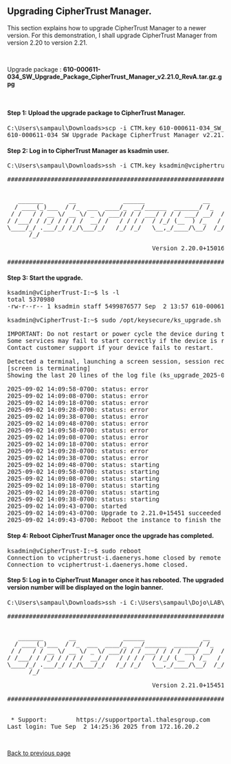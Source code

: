 ## Upgrading CipherTrust Manager.

This section explains how to upgrade CipherTrust Manager to a newer version. For this demonstration, I shall upgrade CipherTrust Manager from version 2.20 to version 2.21.

<br>

Upgrade package : **610-000611-034_SW_Upgrade_Package_CipherTrust_Manager_v2.21.0_RevA.tar.gz.gpg**

<br>

#### Step 1: Upload the upgrade package to CipherTrust Manager.

<pre>
C:\Users\sampaul\Downloads>scp -i CTM.key 610-000611-034_SW_Upgrade_Package_CipherTrust_Manager_v2.21.0_RevA.tar.gz.gpg ksadmin@vciphertrust-i.daenerys.home:
610-000611-034_SW_Upgrade_Package_CipherTrust_Manager_v2.21.0_RevA.tar.gz.gpg         100% 5245MB  36.0MB/s   02:25
</pre>


#### Step 2: Log in to CipherTrust Manager as ksadmin user.
<pre>
C:\Users\sampaul\Downloads>ssh -i CTM.key ksadmin@vciphertrust-i.daenerys.home

#####################################################################################################


   _______       __             ______                __     __  ___
  / ____(_)___  / /_  ___  ____/_  __/______  _______/ /_   /  |/  /___ _____  ____ _____ ____  _____
 / /   / / __ \/ __ \/ _ \/ ___// / / ___/ / / / ___/ __/  / /|_/ / __ `/ __ \/ __ `/ __ `/ _ \/ ___/
/ /___/ / /_/ / / / /  __/ /   / / / /  / /_/ (__  ) /_   / /  / / /_/ / / / / /_/ / /_/ /  __/ /
\____/_/ .___/_/ /_/\___/_/   /_/ /_/   \__,_/____/\__/  /_/  /_/\__,_/_/ /_/\__,_/\__, /\___/_/
      /_/                                                                         /____/

                                        Version 2.20.0+15016

#####################################################################################################
</pre>


#### Step 3: Start the upgrade.
<pre>
ksadmin@vCipherTrust-I:~$ ls -l
total 5370980
-rw-r--r-- 1 ksadmin staff 5499876577 Sep  2 13:57 610-000611-034_SW_Upgrade_Package_CipherTrust_Manager_v2.21.0_RevA.tar.gz.gpg

ksadmin@vCipherTrust-I:~$ sudo /opt/keysecure/ks_upgrade.sh -f 610-000611-034_SW_Upgrade_Package_CipherTrust_Manager_v2.21.0_RevA.tar.gz.gpg

IMPORTANT: Do not restart or power cycle the device during the upgrade.
Some services may fail to start correctly if the device is restarted before the upgrade completes.
Contact customer support if your device fails to restart.

Detected a terminal, launching a screen session, session recorded in log file (ks_upgrade_2025-09-02-142858.log).
[screen is terminating]
Showing the last 20 lines of the log file (ks_upgrade_2025-09-02-142858.log), for convenience. Open the file for more details.

2025-09-02 14:09:58-0700: status: error
2025-09-02 14:09:08-0700: status: error
2025-09-02 14:09:18-0700: status: error
2025-09-02 14:09:28-0700: status: error
2025-09-02 14:09:38-0700: status: error
2025-09-02 14:09:48-0700: status: error
2025-09-02 14:09:58-0700: status: error
2025-09-02 14:09:08-0700: status: error
2025-09-02 14:09:18-0700: status: error
2025-09-02 14:09:28-0700: status: error
2025-09-02 14:09:38-0700: status: error
2025-09-02 14:09:48-0700: status: starting
2025-09-02 14:09:58-0700: status: starting
2025-09-02 14:09:08-0700: status: starting
2025-09-02 14:09:18-0700: status: starting
2025-09-02 14:09:28-0700: status: starting
2025-09-02 14:09:38-0700: status: starting
2025-09-02 14:09:43-0700: started
2025-09-02 14:09:43-0700: Upgrade to 2.21.0+15451 succeeded
2025-09-02 14:09:43-0700: Reboot the instance to finish the upgrade
</pre>


#### Step 4: Reboot CipherTrust Manager once the upgrade has completed.
<pre>
ksadmin@vCipherTrust-I:~$ sudo reboot
Connection to vciphertrust-i.daenerys.home closed by remote host.
Connection to vciphertrust-i.daenerys.home closed.
</pre>


#### Step 5: Log in to CipherTrust Manager once it has rebooted. The upgraded version number will be displayed on the login banner.
<pre>
C:\Users\sampaul\Downloads>ssh -i C:\Users\sampaul\Dojo\LAB\CTM.key ksadmin@vciphertrust-i.daenerys.home

#####################################################################################################


   _______       __             ______                __     __  ___
  / ____(_)___  / /_  ___  ____/_  __/______  _______/ /_   /  |/  /___ _____  ____ _____ ____  _____
 / /   / / __ \/ __ \/ _ \/ ___// / / ___/ / / / ___/ __/  / /|_/ / __ `/ __ \/ __ `/ __ `/ _ \/ ___/
/ /___/ / /_/ / / / /  __/ /   / / / /  / /_/ (__  ) /_   / /  / / /_/ / / / / /_/ / /_/ /  __/ /
\____/_/ .___/_/ /_/\___/_/   /_/ /_/   \__,_/____/\__/  /_/  /_/\__,_/_/ /_/\__,_/\__, /\___/_/
      /_/                                                                         /____/

                                        Version 2.21.0+15451

#####################################################################################################


 * Support:        https://supportportal.thalesgroup.com
Last login: Tue Sep  2 14:25:36 2025 from 172.16.20.2
</pre>

<br>

[Back to previous page](README.md)